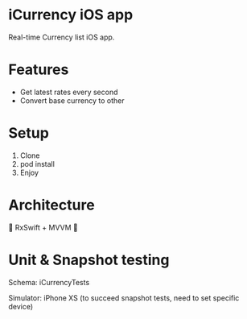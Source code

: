 # iCurrency iOS app

Real-time Currency list iOS app.

# Features

- Get latest rates every second
- Convert base currency to other

# Setup

1. Clone
2. pod install
3. Enjoy

# Architecture

🖤 RxSwift + MVVM 🖤

# Unit & Snapshot testing

Schema: iCurrencyTests

Simulator: iPhone XS (to succeed snapshot tests, need to set specific device)

